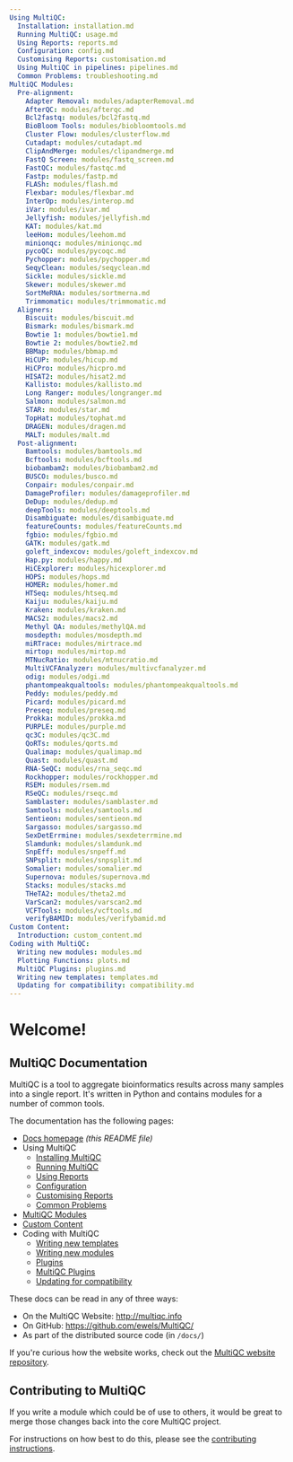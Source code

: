 ```yaml
---
Using MultiQC:
  Installation: installation.md
  Running MultiQC: usage.md
  Using Reports: reports.md
  Configuration: config.md
  Customising Reports: customisation.md
  Using MultiQC in pipelines: pipelines.md
  Common Problems: troubleshooting.md
MultiQC Modules:
  Pre-alignment:
    Adapter Removal: modules/adapterRemoval.md
    AfterQC: modules/afterqc.md
    Bcl2fastq: modules/bcl2fastq.md
    BioBloom Tools: modules/biobloomtools.md
    Cluster Flow: modules/clusterflow.md
    Cutadapt: modules/cutadapt.md
    ClipAndMerge: modules/clipandmerge.md
    FastQ Screen: modules/fastq_screen.md
    FastQC: modules/fastqc.md
    Fastp: modules/fastp.md
    FLASh: modules/flash.md
    Flexbar: modules/flexbar.md
    InterOp: modules/interop.md
    iVar: modules/ivar.md
    Jellyfish: modules/jellyfish.md
    KAT: modules/kat.md
    leeHom: modules/leehom.md
    minionqc: modules/minionqc.md
    pycoQC: modules/pycoqc.md
    Pychopper: modules/pychopper.md
    SeqyClean: modules/seqyclean.md
    Sickle: modules/sickle.md
    Skewer: modules/skewer.md
    SortMeRNA: modules/sortmerna.md
    Trimmomatic: modules/trimmomatic.md
  Aligners:
    Biscuit: modules/biscuit.md
    Bismark: modules/bismark.md
    Bowtie 1: modules/bowtie1.md
    Bowtie 2: modules/bowtie2.md
    BBMap: modules/bbmap.md
    HiCUP: modules/hicup.md
    HiCPro: modules/hicpro.md
    HISAT2: modules/hisat2.md
    Kallisto: modules/kallisto.md
    Long Ranger: modules/longranger.md
    Salmon: modules/salmon.md
    STAR: modules/star.md
    TopHat: modules/tophat.md
    DRAGEN: modules/dragen.md
    MALT: modules/malt.md
  Post-alignment:
    Bamtools: modules/bamtools.md
    Bcftools: modules/bcftools.md
    biobambam2: modules/biobambam2.md
    BUSCO: modules/busco.md
    Conpair: modules/conpair.md
    DamageProfiler: modules/damageprofiler.md
    DeDup: modules/dedup.md
    deepTools: modules/deeptools.md
    Disambiguate: modules/disambiguate.md
    featureCounts: modules/featureCounts.md
    fgbio: modules/fgbio.md
    GATK: modules/gatk.md
    goleft_indexcov: modules/goleft_indexcov.md
    Hap.py: modules/happy.md
    HiCExplorer: modules/hicexplorer.md
    HOPS: modules/hops.md
    HOMER: modules/homer.md
    HTSeq: modules/htseq.md
    Kaiju: modules/kaiju.md
    Kraken: modules/kraken.md
    MACS2: modules/macs2.md
    Methyl QA: modules/methylQA.md
    mosdepth: modules/mosdepth.md
    miRTrace: modules/mirtrace.md
    mirtop: modules/mirtop.md
    MTNucRatio: modules/mtnucratio.md
    MultiVCFAnalyzer: modules/multivcfanalyzer.md
    odig: modules/odgi.md
    phantompeakqualtools: modules/phantompeakqualtools.md
    Peddy: modules/peddy.md
    Picard: modules/picard.md
    Preseq: modules/preseq.md
    Prokka: modules/prokka.md
    PURPLE: modules/purple.md
    qc3C: modules/qc3C.md
    QoRTs: modules/qorts.md
    Qualimap: modules/qualimap.md
    Quast: modules/quast.md
    RNA-SeQC: modules/rna_seqc.md
    Rockhopper: modules/rockhopper.md
    RSEM: modules/rsem.md
    RSeQC: modules/rseqc.md
    Samblaster: modules/samblaster.md
    Samtools: modules/samtools.md
    Sentieon: modules/sentieon.md
    Sargasso: modules/sargasso.md
    SexDetErrmine: modules/sexdeterrmine.md
    Slamdunk: modules/slamdunk.md
    SnpEff: modules/snpeff.md
    SNPsplit: modules/snpsplit.md
    Somalier: modules/somalier.md
    Supernova: modules/supernova.md
    Stacks: modules/stacks.md
    THeTA2: modules/theta2.md
    VarScan2: modules/varscan2.md
    VCFTools: modules/vcftools.md
    verifyBAMID: modules/verifybamid.md
Custom Content:
  Introduction: custom_content.md
Coding with MultiQC:
  Writing new modules: modules.md
  Plotting Functions: plots.md
  MultiQC Plugins: plugins.md
  Writing new templates: templates.md
  Updating for compatibility: compatibility.md
---
```


# Welcome!

## MultiQC Documentation

MultiQC is a tool to aggregate bioinformatics results across many samples
into a single report. It's written in Python and contains modules for a number
of common tools.

The documentation has the following pages:

 - [Docs homepage](README.md) _(this README file)_
 - Using MultiQC
   - [Installing MultiQC](installation.md)
   - [Running MultiQC](usage.md)
   - [Using Reports](reports.md)
   - [Configuration](config.md)
   - [Customising Reports](customisation.md)
   - [Common Problems](troubleshooting.md)
 - [MultiQC Modules](modules/)
 - [Custom Content](custom_content.md)
 - Coding with MultiQC
   - [Writing new templates](templates.md)
   - [Writing new modules](modules.md)
   - [Plugins](plugins.md)
   - [MultiQC Plugins](plugins.md)
   - [Updating for compatibility](compatibility.md)

These docs can be read in any of three ways:
 - On the MultiQC Website: http://multiqc.info
 - On GitHub: https://github.com/ewels/MultiQC/
 - As part of the distributed source code (in `/docs/`)

If you're curious how the website works, check out the
[MultiQC website repository](https://github.com/ewels/MultiQC_website).

## Contributing to MultiQC

If you write a module which could be of use to others, it would be great to
merge those changes back into the core MultiQC project.

For instructions on how best to do this, please see the
[contributing instructions](https://github.com/ewels/MultiQC/blob/master/.github/CONTRIBUTING.md).
